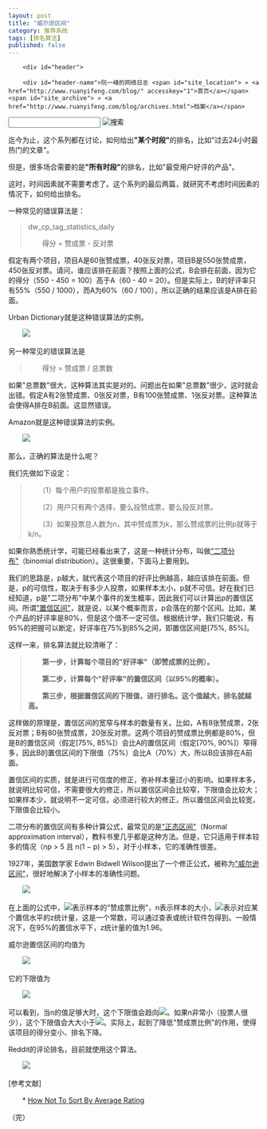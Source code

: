 ```yaml
---
layout: post
title: "威尔逊区间"
category: 推荐系统
tags: [排名算法]
published: false
---
```




<title>基于用户投票的排名算法（五）：威尔逊区间 - 阮一峰的网络日志</title>
</head>
<body id="scrapbook" class="mt-entry-archive one-column">
<script>
if (/mobile/i.test(navigator.userAgent) || /android/i.test(navigator.userAgent)) document.body.classList.add('mobile');

window.addEventListener('load', function(event) {
setTimeout(function () {
hab('#sup-post-2');
hab('#gd1-inner');
}, 1000);
});
</script>
<div id="container">
    <div id="container-inner">

        <div id="header">
<div id="header-inner">
    <div id="header-content">


        <div id="header-name">阮一峰的网络日志 <span id="site_location"> » <a href="http://www.ruanyifeng.com/blog/" accesskey="1">首页</a></span><span id="site_archive"> » <a href="http://www.ruanyifeng.com/blog/archives.html">档案</a></span>
</div>

<div id="google_search">
<!-- SiteSearch Google -->
<form action="http://www.ruanyifeng.com/blog/search.html" id="cse-search-box">
  <div>
    <input type="hidden" name="cx" value="016304377626642577906:b_e9skaywzq" />
<input type="hidden" name="cof" value="FORID:11" />
<input type="hidden" name="ie" value="UTF-8" />
    <input type="text" name="q" size="20" class="searchbox" id="sbi" value=""/>
    <input type="image" src="/static/themes/theme_scrapbook/images/top_search_submit.gif" class="searchbox_submit" value="" alt="搜索" name="sa"/>
  </div>
</form>
<!-- SiteSearch Google -->







<p>迄今为止，这个系列都在讨论，如何给出<strong>"某个时段"</strong>的排名，比如"过去24小时最热门的文章"。</p>



<!-- div id="more" class="asset-more" -->
<p>但是，很多场合需要的是<strong>"所有时段"</strong>的排名，比如"最受用户好评的产品"。</p>

<p>这时，时间因素就不需要考虑了。这个系列的最后两篇，就研究不考虑时间因素的情况下，如何给出排名。</p>

<p>一种常见的错误算法是：</p>

<blockquote>

dw_cp_tag_statistics_daily
<p>　　得分 = 赞成票 - 反对票</p>

</blockquote>

<p>假定有两个项目，项目A是60张赞成票，40张反对票，项目B是550张赞成票，450张反对票。请问，谁应该排在前面？按照上面的公式，B会排在前面，因为它的得分（550 - 450 = 100）高于A（60 - 40 = 20）。但是实际上，B的好评率只有55%（550 / 1000），而A为60%（60 / 100），所以正确的结果应该是A排在前面。</p>

<p>Urban Dictionary就是这种错误算法的实例。</p>

<p>　　<img src="http://image.beekka.com/blog/201203/bg2012032001.png" /></p>

<p>另一种常见的错误算法是</p>

<blockquote>

<p>　　得分 =  赞成票 / 总票数</p>

</blockquote>

<p>如果"总票数"很大，这种算法其实是对的。问题出在如果"总票数"很少，这时就会出错。假定A有2张赞成票、0张反对票，B有100张赞成票、1张反对票。这种算法会使得A排在B前面。这显然错误。</p>

<p>Amazon就是这种错误算法的实例。</p>

<p>　　<img src="http://image.beekka.com/blog/201203/bg2012032002.png" /></p>

<p>那么，正确的算法是什么呢？</p>

<p>我们先做如下设定：</p>

<blockquote>

<p>　　（1）每个用户的投票都是独立事件。</p>

<p>　　（2）用户只有两个选择，要么投赞成票，要么投反对票。</p>

<p>　　（3）如果投票总人数为n，其中赞成票为k，那么赞成票的比例p就等于k/n。</p>

</blockquote>

<p>如果你熟悉统计学，可能已经看出来了，这是一种统计分布，叫做<a href="http://en.wikipedia.org/wiki/Binomial_distribution">"二项分布"</a>（binomial distribution）。这很重要，下面马上要用到。</p>

<p>我们的思路是，p越大，就代表这个项目的好评比例越高，越应该排在前面。但是，p的可信性，取决于有多少人投票，如果样本太小，p就不可信。好在我们已经知道，p是"二项分布"中某个事件的发生概率，因此我们可以计算出p的置信区间。所谓<a href="http://zh.wikipedia.org/wiki/%E7%BD%AE%E4%BF%A1%E5%8C%BA%E9%97%B4">"置信区间"</a>，就是说，以某个概率而言，p会落在的那个区间。比如，某个产品的好评率是80%，但是这个值不一定可信。根据统计学，我们只能说，有95%的把握可以断定，好评率在75%到85%之间，即置信区间是[75%, 85%]。</p>

<p>这样一来，排名算法就比较清晰了：</p>

<blockquote>

<p>　　<strong>第一步，计算每个项目的"好评率"（即赞成票的比例）。</strong></p>

<p>　　<strong>第二步，计算每个"好评率"的置信区间（以95%的概率）。</strong></p>

<p>　　<strong>第三步，根据置信区间的下限值，进行排名。这个值越大，排名就越高。</strong></p>

</blockquote>

<p>这样做的原理是，置信区间的宽窄与样本的数量有关。比如，A有8张赞成票，2张反对票；B有80张赞成票，20张反对票。这两个项目的赞成票比例都是80%，但是B的置信区间（假定[75%, 85%]）会比A的置信区间（假定[70%, 90%]）窄得多，因此B的置信区间的下限值（75%）会比A（70%）大，所以B应该排在A前面。</p>

<p>置信区间的实质，就是进行可信度的修正，弥补样本量过小的影响。如果样本多，就说明比较可信，不需要很大的修正，所以置信区间会比较窄，下限值会比较大；如果样本少，就说明不一定可信，必须进行较大的修正，所以置信区间会比较宽，下限值会比较小。</p>

<p>二项分布的置信区间有多种计算公式，最常见的是<a href="http://en.wikipedia.org/wiki/Binomial_proportion_confidence_interval#Normal_approximation_interval">"正态区间"</a>（Normal approximation interval），教科书里几乎都是这种方法。但是，它只适用于样本较多的情况（np > 5 且 n(1 − p) > 5），对于小样本，它的准确性很差。</p>

<p>1927年，美国数学家 Edwin Bidwell Wilson提出了一个修正公式，被称为<a href="http://en.wikipedia.org/wiki/Binomial_proportion_confidence_interval#Wilson_score_interval">"威尔逊区间"</a>，很好地解决了小样本的准确性问题。</p>

<p>　　<img src="http://chart.googleapis.com/chart?cht=tx&chl=%5Cfrac%7B%5Chat%7Bp%7D%2B%5Cfrac%7B1%7D%7B2n%7Dz%5E%7B2%7D_%7B1-%5Cfrac%7B%5Calpha%7D%7B2%7D%7D%5Cpm%20z_%7B1-%5Cfrac%7B%5Calpha%7D%7B2%7D%7D%5Csqrt%7B%5Cfrac%7B%5Chat%7Bp%7D(1-%5Chat%7Bp%7D)%7D%7Bn%7D%2B%5Cfrac%7Bz%5E%7B2%7D_%7B1-%5Cfrac%7B%5Calpha%7D%7B2%7D%7D%7D%7B4n%5E%7B2%7D%7D%7D%7D%7B1%2B%5Cfrac%7B1%7D%7Bn%7Dz%5E%7B2%7D_%7B1-%5Cfrac%7B%5Calpha%7D%7B2%7D%7D%7D&chs=180" style="border:none;" /></p>

<p>在上面的公式中，<img src="http://chart.googleapis.com/chart?cht=tx&chl=%5Chat%7Bp%7D&chs=20" style="border:none;" />表示样本的"赞成票比例"，n表示样本的大小，<img src="http://chart.googleapis.com/chart?cht=tx&chl=z_%7B1-%5Calpha%2F2%7D&chs=25" style="border:none;" />表示对应某个置信水平的z统计量，这是一个常数，可以通过查表或统计软件包得到。一般情况下，在95%的置信水平下，z统计量的值为1.96。</p>

<p>威尔逊置信区间的均值为</p>

<p>　　<img src="http://chart.googleapis.com/chart?cht=tx&chl=%5Cfrac%7B%5Chat%7Bp%7D%2B%5Cfrac%7B1%7D%7B2n%7Dz%5E%7B2%7D_%7B1-%5Cfrac%7B%5Calpha%7D%7B2%7D%7D%7D%7B1%2B%5Cfrac%7B1%7D%7Bn%7Dz%5E%7B2%7D_%7B1-%5Cfrac%7B%5Calpha%7D%7B2%7D%7D%7D&chs=100" style="border:none;" /></p>

<p>它的下限值为</p>

<p>　　<img src="http://chart.googleapis.com/chart?cht=tx&chl=%5Cfrac%7B%5Chat%7Bp%7D%2B%5Cfrac%7B1%7D%7B2n%7Dz%5E%7B2%7D_%7B1-%5Cfrac%7B%5Calpha%7D%7B2%7D%7D-z_%7B1-%5Cfrac%7B%5Calpha%7D%7B2%7D%7D%5Csqrt%7B%5Cfrac%7B%5Chat%7Bp%7D(1-%5Chat%7Bp%7D)%7D%7Bn%7D%2B%5Cfrac%7Bz%5E%7B2%7D_%7B1-%5Cfrac%7B%5Calpha%7D%7B2%7D%7D%7D%7B4n%5E%7B2%7D%7D%7D%7D%7B1%2B%5Cfrac%7B1%7D%7Bn%7Dz%5E%7B2%7D_%7B1-%5Cfrac%7B%5Calpha%7D%7B2%7D%7D%7D&chs=150" style="border:none;" /></p>

<p>可以看到，当n的值足够大时，这个下限值会趋向<img src="http://chart.googleapis.com/chart?cht=tx&chl=%5Chat%7Bp%7D&chs=20" style="border:none;" />。如果n非常小（投票人很少），这个下限值会大大小于<img src="http://chart.googleapis.com/chart?cht=tx&chl=%5Chat%7Bp%7D&chs=20" style="border:none;" />。实际上，起到了降低"赞成票比例"的作用，使得该项目的得分变小、排名下降。</p>

<p>Reddit的评论排名，目前就使用这个算法。</p>

<p>　　<img src="http://image.beekka.com/blog/201203/bg2012032003.png" /></p>

<p>[参考文献]</p>

<p>　　* <a href="http://www.evanmiller.org/how-not-to-sort-by-average-rating.html">How Not To Sort By Average Rating</a></p>

<p>（完）<br />

